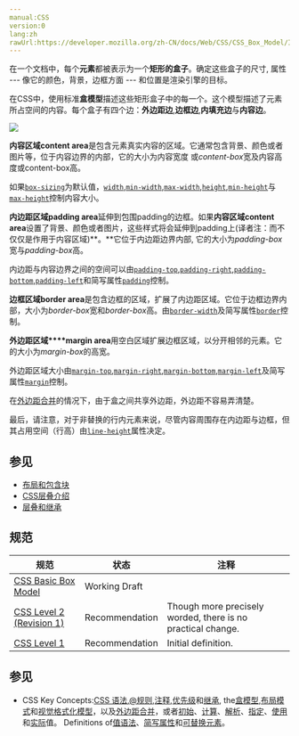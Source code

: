```yaml
---
manual:CSS
version:0
lang:zh
rawUrl:https://developer.mozilla.org/zh-CN/docs/Web/CSS/CSS_Box_Model/Introduction_to_the_CSS_box_model#content-area
---
```






在一个文档中，每个**元素**都被表示为一个**矩形的盒子**。确定这些盒子的尺寸, 属性 --- 像它的颜色，背景，边框方面 --- 和位置是渲染引擎的目标。



在CSS中，使用标准**盒模型**描述这些矩形盒子中的每一个。这个模型描述了元素所占空间的内容。每个盒子有四个边：**外边距边**,**边框边**,**内填充边**与**内容边**。



![](%32901 "")



**内容区域content area**是包含元素真实内容的区域。它通常包含背景、颜色或者图片等，位于内容边界的内部，它的大小为内容宽度 或*content-box*宽及内容高度或content-box高。



如果[`box-sizing`](%27871 "box-sizing 属性用于更改用于计算元素宽度和高度的默认的 CSS 盒子模型。可以使用此属性来模拟不正确支持CSS盒子模型规范的浏览器的行为。")为默认值，[`width`](%28260 "width 属性指定了元素内容区的宽度. 内容区在元素padding，border和margin里面。"),[`min-width`](%28067 "min-width 属性为给定元素设置最小宽度。它可以阻止 width 属性的应用值小于 min-width 的值。"),[`max-width`](%28060 "max-width 属性用来给元素设置最大宽度值. 定义了max-width的元素会在达到max-width值之后避免进一步按照width属性设置变大."),[`height`](%27994 ""),[`min-height`](%28064 "CSS属性 min-height 通常用来设置一个元素的最小高度。这个属性（min-height）不允许一个元素的高度（height）小于这个元素指定的最小高度（min-height）。")与[`max-height`](%28058 "此页面仍未被本地化, 期待您的翻译!")控制内容大小。



**内边距区域padding area**延伸到包围padding的边框。如果**内容区域content area**设置了背景、颜色或者图片，这些样式将会延伸到padding上(译者注：而不仅仅是作用于内容区域)**。**它位于内边距边界内部, 它的大小为*padding-box*宽与*padding-box*高。



内边距与内容边界之间的空间可以由[`padding-top`](%28117 "CSS属性 padding-top 是指一个元素在内边距区域（padding area）中上方的高度。内边距（padding）是指一个元素的内容和边框之间的区域。和外边距（margin）不同，内边距（padding）是不允许有负值的。内边距（padding）可以用四个值声明一个元素的四个方向的内边距（paddings），这是一种CSS缩写属性。"),[`padding-right`](%28116 "CSS属性 padding-right 是指一个元素在内边距区域（padding area）中右边的宽度。内边距（padding）是指一个元素的内容和边框之间的区域。和外边距（margin）不同，内边距（padding）是不允许有负值的。内边距（padding）可以用四个值声明一个元素的四个方向的内边距（paddings），这是一种CSS缩写属性。"),[`padding-bottom`](%28112 "CSS属性 padding-bottom 是指一个元素在内边距区域（padding area）中下方的高度。内边距（padding）是指一个元素的内容和边框之间的区域。和外边距（margin）不同，内边距（padding）是不允许有负值的。内边距（padding）可以用四个值声明一个元素的四个方向的内边距（paddings），这是一种CSS缩写属性。"),[`padding-left`](%28115 "CSS属性 padding-left 是指一个元素在内边距区域（padding area）中左边的宽度。内边距（padding）是指一个元素的内容和边框之间的区域。和外边距（margin）不同，内边距（padding）是不允许有负值的。内边距（padding）可以用四个值声明一个元素的四个方向的内边距（paddings），这是一种CSS缩写属性。")和简写属性[`padding`](%28109 "padding属性设置一个元素的内边距，padding 区域指一个元素的内容和其边界之间的空间，该属性不能为负值。")控制。



**边框区域border area**是包含边框的区域，扩展了内边距区域。它位于边框边界内部，大小为*border-box*宽和*border-box*高。由[`border-width`](%27866 "The border-width property sets the width of the border of a box. Using the shorthand property border is often more convenient.")及简写属性[`border`](%146 "CSS的border属性是一个用于设置各种单独的边界属性的简写属性。border可以用于设置一个或多个以下属性的值： border-width, border-style, border-color。")控制。



**外边距区域****margin area**用空白区域扩展边框区域，以分开相邻的元素。它的大小为*margin-box*的高宽。



外边距区域大小由[`margin-top`](%28045 " margin-top 属性用来设置元素的顶部外边距，你也可以使用负值。"),[`margin-right`](%28044 "竖直排列相邻的两个盒子模型的外边距会重叠，称为 margin collapsing."),[`margin-bottom`](%28040 "CSS的 margin-bottom 属性用于设置元素的底部外边距，允许设置负数值。一个正数值将让它相对于正常流与邻近块更远，而负数值将使得更近。"),[`margin-left`](%28043 "margin-left  属性 设置与元素相关联的盒子模型的左外边距。这个值可以为负值。")及简写属性[`margin`](%145 "margin属性为给定元素设置所有四个（上下左右）方向的外边距属性。这是四个外边距属性设置的简写。四个外边距属性设置分别是： margin-top， margin-right， margin-bottom 和 margin-left 。指定的外边距允许为负数。")控制。



在[外边距合并](%30842 "en/CSS/margin_collapsing")的情况下，由于盒之间共享外边距，外边距不容易弄清楚。



最后，请注意，对于非替换的行内元素来说，尽管内容周围存在内边距与边框，但其占用空间（行高）由[`line-height`](%28030 "line-height属性被指定为以下任何一个：")属性决定。


## 参见<a name="参见"></a>

* [布局和包含块](%32902 "")
* [CSS层叠介绍](%32903 "")
* [层叠和继承](%32904 "")

## 规范<a name="规范"></a>

规范 | 状态 | 注释 
 ---  |  ---  |  ---  | 
[CSS Basic Box Model](%32905 "CSS Basic Box Model") | Working Draft |  
[CSS Level 2 (Revision 1)](%32906 "CSS Level 2 (Revision 1)") | Recommendation | Though more precisely worded, there is no practical change. 
[CSS Level 1](%32907 "CSS Level 1") | Recommendation | Initial definition. 


## 参见<a name="参见_2"></a>

* CSS Key Concepts:[CSS 语法](%28294 "语法"),[@规则](%27793 "@规则"),[注释](%28295 "注释"),[优先级](%28298 "优先级")和[继承](%28299 "继承"), the[盒模型](%28362 "盒模型"),[布局模式](%28315 "CSS 布局模式")和[视觉格式化模型](%28314 "视觉格式化模型")，以及[外边距合并](%28312 "外边距合并")，或者[初始](%28302 "初始值")、[计算](%28304 "计算值")、[解析](%28307 "解析值")、[指定](%28303 "指定值")、[使用](%28305 "使用值")和[实际](%28306 "实际值")值。 Definitions of[值语法](%28363 "值定义语法")、[简写属性](%28300 "简写属性")和[可替换元素](%28311 "可替换元素")。



